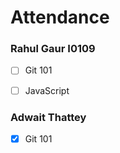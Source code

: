 # Attendance


### Rahul Gaur I0109
- [ ] Git 101 
- [ ] JavaScript


### Adwait Thattey
- [X] Git 101
